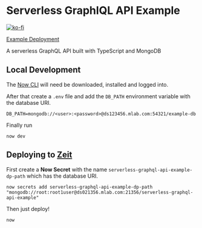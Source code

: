 # Serverless GraphlQL API Example

[![ko-fi](https://www.ko-fi.com/img/githubbutton_sm.svg)](https://ko-fi.com/V7V5ZOMO)

[Example Deployment](https://serverless-graphql-api-example-five-gamma.now.sh/api/graphql)

A serverless GraphQL API built with TypeScript and MongoDB

## Local Development

The [Now CLI](https://zeit.co/download) will need be downloaded, installed and logged into.

After that create a `.env` file and add the `DB_PATH` environment variable with the database URI.

```
DB_PATH=mongodb://<user>:<password>@ds123456.mlab.com:54321/example-db
```

Finally run

```shell
now dev
```

## Deploying to [Zeit](https://zeit.co/)

First create a **Now Secret** with the name `serverless-graphql-api-example-dp-path` which has the database URI.

```shell
now secrets add serverless-graphql-api-example-dp-path "mongodb://root:root1user@ds021356.mlab.com:21356/serverless-graphql-api-example"
```

Then just deploy!

```shell
now
```
